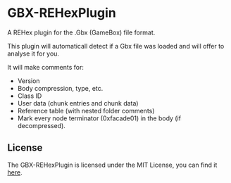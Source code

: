 # GBX-REHexPlugin
A REHex plugin for the .Gbx (GameBox) file format.  
  
This plugin will automaticall detect if a Gbx file was loaded and will offer to analyse it for you.  
  
It will make comments for:
- Version
- Body compression, type, etc.
- Class ID
- User data (chunk entries and chunk data)
- Reference table (with nested folder comments)
- Mark every node terminator (0xfacade01) in the body (if decompressed).

## License
The GBX-REHexPlugin is licensed under the MIT License, you can find it [here](https://github.com/GreffMASTER/GBX-REHexPlugin/blob/main/LICENSE).
